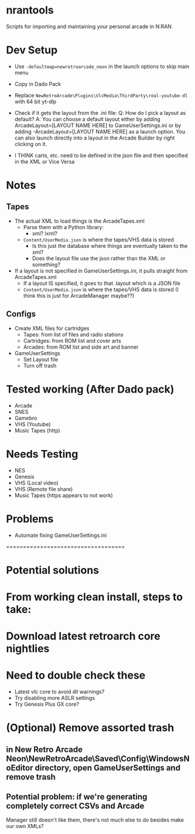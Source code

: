 # nrantools
Scripts for importing and maintaining your personal arcade in N:RAN

# Dev Setup
- Use `-defaultmap=newretroarcade_neon` in the launch options to skip main menu
- Copy in Dado Pack
- Replace `NewRetroArcade\Plugins\VlcMedia\ThirdParty\real-youtube-dl` with 64 bit yt-dlp

- Check if it gets the layout from the .ini file:
Q: How do I pick a layout as default?
A: You can choose a default layout either by adding ArcadeLayout=[LAYOUT NAME HERE] to GameUserSettings.ini or by adding -ArcadeLayout=[LAYOUT NAME HERE] as a launch option. You can also launch directly into a layout in the Arcade Builder by right clicking on it.
- I THINK carts, etc. need to be defined in the json file and then specified in the XML or Vice Versa

# Notes
## Tapes
- The actual XML to load things is the ArcadeTapes.xml
    - Parse them with a Python library:
        - xml? lxml?
    - `Content/UserMedia.json` is where the tapes/VHS data is stored
        - Is this just the database where things are eventually taken to the xml?
        - Does the layout file use the json rather than the XML or something?
- If a layout is not specified in GameUserSettings.ini, it pulls straight from ArcadeTapes.xml
    - If a layout IS specified, it goes to that .layout which is a JSON file
    - `Content/UserMedia.json` is where the tapes/VHS data is stored (I think this is just for ArcadeManager maybe??)

## Configs
- Create XML files for cartridges
    - Tapes: from list of files and radio stations
    - Cartridges: from ROM list and cover arts
    - Arcades: from ROM list and side art and banner
- GameUserSettings
    - Set Layout file
    - Turn off trash

# Tested working (After Dado pack)
- Arcade
- SNES
- Gamebro 
- VHS (Youtube)
- Music Tapes (http)

# Needs Testing
- NES
- Genesis
- VHS (Local video)
- VHS (Remote file share)
- Music Tapes (https appears to not work)

# Problems
- Automate fixing GameUserSettings.ini


===================================
# Potential solutions
# From working clean install, steps to take:

# Download latest retroarch core nightlies


# Need to double check these
- Latest vlc core to avoid dll warnings?
- Try disabling more ASLR settings
- Try Genesis Plus GX core?

# (Optional) Remove assorted trash
## in New Retro Arcade Neon\NewRetroArcade\Saved\Config\WindowsNoEditor directory, open GameUserSettings and remove trash


## Potential problem: if we're generating completely correct CSVs and Arcade
Manager still doesn't like them, there's not much else to do besides make our
own XMLs?
